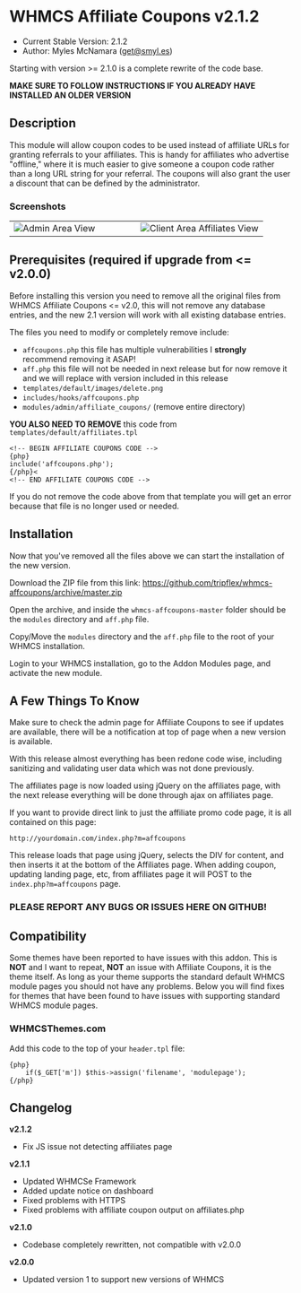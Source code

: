 # WHMCS Affiliate Coupons v2.1.2
* Current Stable Version: 2.1.2
* Author: Myles McNamara (get@smyl.es)

Starting with version >= 2.1.0 is a complete rewrite of the code base.

**MAKE SURE TO FOLLOW INSTRUCTIONS IF YOU ALREADY HAVE INSTALLED AN OLDER VERSION**

## Description
This module will allow coupon codes to be used instead of affiliate URLs
for granting referrals to your affiliates. This is handy for affiliates who
advertise "offline," where it is much easier to give someone a coupon code
rather than a long URL string for your referral. The coupons will also grant
the user a discount that can be defined by the administrator.

### Screenshots
<table>
	<td width="50%">
		<img src="https://smyl.es/img/Selection-1130x736-12.png" alt="Admin Area View">
	</td>
	<td width="50%">
		<img src="https://smyl.es/img/Selection-1002x631-11.png" alt="Client Area Affiliates View">
	</td>
</table>

## Prerequisites (required if upgrade from <= v2.0.0)
Before installing this version you need to remove all the original files from WHMCS Affiliate Coupons <= v2.0, this will not remove any database entries, and the new 2.1 version will work with all existing database entries.

The files you need to modify or completely remove include:

* `affcoupons.php` this file has multiple vulnerabilities I **strongly** recommend removing it ASAP!
* `aff.php` this file will not be needed in next release but for now remove it and we will replace with version included in this release
* `templates/default/images/delete.png`
* `includes/hooks/affcoupons.php`
* `modules/admin/affiliate_coupons/` (remove entire directory)

**YOU ALSO NEED TO REMOVE** this code from `templates/default/affiliates.tpl`

```
<!-- BEGIN AFFILIATE COUPONS CODE -->
{php}
include('affcoupons.php');
{/php}<
<!-- END AFFILIATE COUPONS CODE -->
```

If you do not remove the code above from that template you will get an error because that file is no longer used or needed.

## Installation
Now that you've removed all the files above we can start the installation of the new version.

Download the ZIP file from this link:
https://github.com/tripflex/whmcs-affcoupons/archive/master.zip

Open the archive, and inside the `whmcs-affcoupons-master` folder should be the `modules` directory and `aff.php` file.

Copy/Move the `modules` directory and the `aff.php` file to the root of your WHMCS installation.

Login to your WHMCS installation, go to the Addon Modules page, and activate the new module.

## A Few Things To Know
Make sure to check the admin page for Affiliate Coupons to see if updates are available, there will be a notification at top of page when a new version is available.

With this release almost everything has been redone code wise, including sanitizing and validating user data which was not done previously.

The affiliates page is now loaded using jQuery on the affiliates page, with the next release everything will be done through ajax on affiliates page.

If you want to provide direct link to just the affiliate promo code page, it is all contained on this page:

`http://yourdomain.com/index.php?m=affcoupons`

This release loads that page using jQuery, selects the DIV for content, and then inserts it at the bottom of the Affiliates page.  When adding coupon, updating landing page, etc, from affiliates page it will POST to the `index.php?m=affcoupons` page.

### PLEASE REPORT ANY BUGS OR ISSUES HERE ON GITHUB!

## Compatibility
Some themes have been reported to have issues with this addon.  This is **NOT** and I want to repeat, **NOT** an issue with Affiliate Coupons, it is the theme itself.  As long as your theme supports the standard default WHMCS module pages you should not have any problems.  Below you will find fixes for themes that have been found to have issues with supporting standard WHMCS module pages.

### WHMCSThemes.com

Add this code to the top of your `header.tpl` file:

```smarty
{php}
    if($_GET['m']) $this->assign('filename', 'modulepage');
{/php}
```


## Changelog
**v2.1.2**
- Fix JS issue not detecting affiliates page

**v2.1.1**
- Updated WHMCSe Framework
- Added update notice on dashboard
- Fixed problems with HTTPS
- Fixed problems with affiliate coupon output on affiliates.php

**v2.1.0**
- Codebase completely rewritten, not compatible with v2.0.0

**v2.0.0**
- Updated version 1 to support new versions of WHMCS
